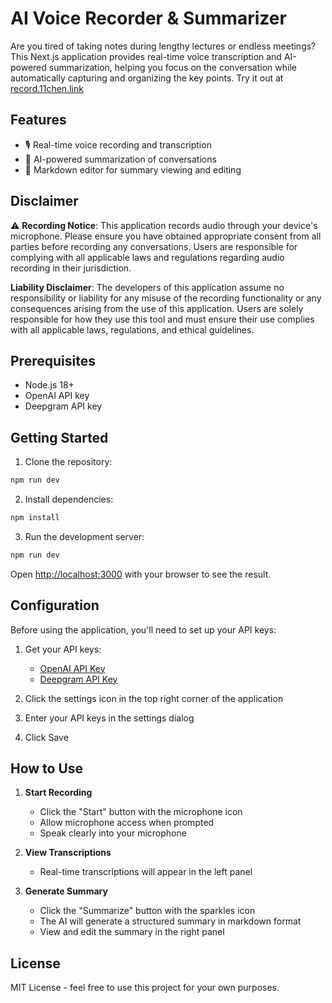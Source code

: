 # AI Voice Recorder & Summarizer

Are you tired of taking notes during lengthy lectures or endless meetings? This Next.js application provides real-time voice transcription and AI-powered summarization, helping you focus on the conversation while automatically capturing and organizing the key points. Try it out at [record.11chen.link](https://record.11chen.link/)

## Features

- 🎙️ Real-time voice recording and transcription
- 🤖 AI-powered summarization of conversations
- 📝 Markdown editor for summary viewing and editing

## Disclaimer

⚠️ **Recording Notice**: This application records audio through your device's microphone. Please ensure you have obtained appropriate consent from all parties before recording any conversations. Users are responsible for complying with all applicable laws and regulations regarding audio recording in their jurisdiction.

**Liability Disclaimer**: The developers of this application assume no responsibility or liability for any misuse of the recording functionality or any consequences arising from the use of this application. Users are solely responsible for how they use this tool and must ensure their use complies with all applicable laws, regulations, and ethical guidelines.

## Prerequisites

- Node.js 18+
- OpenAI API key
- Deepgram API key

## Getting Started

1. Clone the repository:

```bash
npm run dev
```

2. Install dependencies:

```bash
npm install
```

3. Run the development server:

```bash
npm run dev
```

Open [http://localhost:3000](http://localhost:3000) with your browser to see the result.

## Configuration

Before using the application, you'll need to set up your API keys:

1. Get your API keys:

   - [OpenAI API Key](https://platform.openai.com/api-keys)
   - [Deepgram API Key](https://console.deepgram.com/project)

2. Click the settings icon in the top right corner of the application
3. Enter your API keys in the settings dialog
4. Click Save

## How to Use

1. **Start Recording**

   - Click the "Start" button with the microphone icon
   - Allow microphone access when prompted
   - Speak clearly into your microphone

2. **View Transcriptions**

   - Real-time transcriptions will appear in the left panel

3. **Generate Summary**
   - Click the "Summarize" button with the sparkles icon
   - The AI will generate a structured summary in markdown format
   - View and edit the summary in the right panel

## License

MIT License - feel free to use this project for your own purposes.
